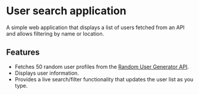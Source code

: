 # User search application

A simple web application that displays a list of users fetched from an API and allows filtering by name or location.

## Features

- Fetches 50 random user profiles from the [Random User Generator API](https://randomuser.me/).
- Displays user information.
- Provides a live search/filter functionality that updates the user list as you type.


